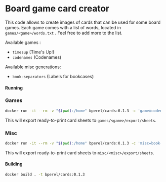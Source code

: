 # Board game card creator

This code allows to create images of cards that can be used for some board games.
Each game comes with a list of words, located in `games/<game>/words.txt` . Feel free to add more to the list.

Available games :

- `timesup` (Time's Up!)
- `codenames` (Codenames)

Available misc generations:

- `book-separators` (Labels for bookcases)

#### Running

### Games

```bash
docker run -it --rm -v "$(pwd):/home" bperel/cards:0.1.3 -c 'game=codenames;php games/$game/create_cards.php && php assemble_cards.php games/$game'
```

This will export ready-to-print card sheets to `games/<game>/export/sheets`.

### Misc

```bash
docker run -it --rm -v "$(pwd):/home" bperel/cards:0.1.3 -c 'misc=book-separators; php misc/$misc/create_cards.php && php assemble_cards.php misc/$misc'
```

This will export ready-to-print card sheets to `misc/<misc>/export/sheets`.

#### Building

```bash
docker build . -t bperel/cards:0.1.3
```
